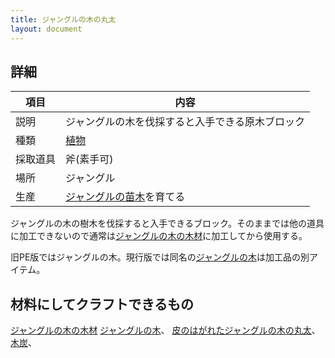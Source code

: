 ```yaml
---
title: ジャングルの木の丸太
layout: document
---
```

## 詳細

|項目|内容|
|---|---|
|説明|ジャングルの木を伐採すると入手できる原木ブロック|
|種類|[植物](植物)|
|採取道具|斧(素手可)|
|場所|ジャングル|
|生産|[ジャングルの苗木](ジャングルの苗木)を育てる|

ジャングルの木の樹木を伐採すると入手できるブロック。そのままでは他の道具に加工できないので通常は[ジャングルの木の木材](ジャングルの木の木材)に加工してから使用する。

旧PE版ではジャングルの木。現行版では同名の[ジャングルの木](ジャングルの木)は加工品の別アイテム。

## 材料にしてクラフトできるもの

[ジャングルの木の木材](ジャングルの木の木材)
[ジャングルの木](ジャングルの木)、
[皮のはがれたジャングルの木の丸太](皮のはがれたジャングルの木の丸太)、
[木炭](木炭)、
